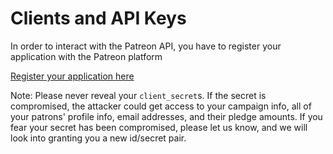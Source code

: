 # Clients and API Keys
In order to interact with the Patreon API, you have to register your application with the Patreon platform

[Register your application here](https://www.patreon.com/platform/documentation/clients)
<aside class="warning">
Note: Please never reveal your <code>client_secret</code>s. If the secret is compromised, the attacker could get access to your campaign info, all of your patrons' profile info, email addresses, and their pledge amounts. If you fear your secret has been compromised, please let us know, and we will look into granting you a new id/secret pair.
</aside>
